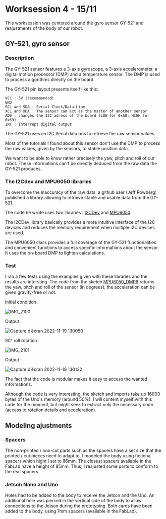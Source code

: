 # Worksession 4 - 15/11

This worksession was centered around the gyro sensor GY-521 and reajustments of the body of our robot. 

## **GY-521, gyro sensor**

### **Description**

The GY-521 sensor features a 3-axis gyroscope, a 3-axis accelerometer, a digital motion processor (DMP) and a temperature sensor. The DMP is used to process algorithms directly on the board. 

The GY-521 pin layout presents itself like this:

    VCC : 5V (recommended)
    GND
    SCL and SDA : Serial Clock/Data Line
    XCL and XDA : The sensor can act as the master of another sensor
    AD0 : changes the I2C adress of the board (LOW for 0x68; HIGH for 0x69)
    INT : interrupt digital output

The GY-521 uses an I2C Serial data bus to retrieve the raw sensor values. 

Most of the tutorials I found about this sensor don't use the DMP to process the raw values, given by the sensors, to stable position data. 

We want to be able to know rather precisely the yaw, pitch and roll of our robot. These informations can't be directly deduced from the raw data the GY-521 produces.

### **The I2Cdev and MPU6050 libraries**

To overcome the inaccuracy of the raw data, a github user (Jeff Rowberg) published a library allowing to retrieve stable and usable data from the GY-521. 

The code he wrote uses two libraries : [I2CDev](https://github.com/jrowberg/i2cdevlib/tree/master/Arduino/I2Cdev) and [MPU6050](https://github.com/jrowberg/i2cdevlib/tree/master/Arduino/MPU6050).

The I2CDev library basically provides a more intuitive interface of the I2C devices and reduces the memory requirement when multiple I2C devices are used. 

The MPU6050 class provides a full coverage of the GY-521 functionalities and convenient functions to access specific informations about the sensor. 
It uses the on-board DMP to lighten calculations.

### **Test**

I ran a few tests using the examples given with these libraries and the results are intersting. The code from the sketch [MPU6050_DMP6](https://github.com/RonanLc/Snoopytech/tree/main/code/sensor/MPU6050_DMP6) returns the yaw, pitch and roll of the sensor (in degrees); the acceleration can be given gravity-free or not. 

Initial condition :

![IMG_2100](https://user-images.githubusercontent.com/95374519/202851304-9c7775ee-f5f1-4270-90ee-5951ae7b5909.jpg)

Output : 

![Capture d’écran 2022-11-19 130050](https://user-images.githubusercontent.com/95374519/202851163-7997a3f1-e536-4d92-9c96-bd1a9986d14f.png)


90° roll rotation :

![IMG_2101](https://user-images.githubusercontent.com/95374519/202851306-81b7165a-b39e-46d8-9bbf-c7ecc2c91bdd.jpg)

Output :

![Capture d’écran 2022-11-19 130132](https://user-images.githubusercontent.com/95374519/202851395-5d904215-9968-4b21-be04-c910323e7bc4.png)

The fact that the code is modular makes it easy to access the wanted informations. 

Although the code is very interesting, the sketch and imports take up 16000 bytes of the Uno's memory (around 50%). I will content myself with this code for the moment, but might seek to extract only the necessary code (access to rotation details and acceleration).

## **Modeling ajustments**

### **Spacers**

The non-printed / non-cut parts such as the spacers have a set size that the printed / cut pieces need to adapt to. I modeled the body using fictional spacers which hight I set to 86mm. The closest spacers available in the FabLab have a height of 85mm. Thus, I reajusted some parts to conform to the real spacers. 

### **Jetson Nano and Uno**

Holes had to be added to the body to receive the Jetson and the Uno. An additional hole was pierced in the vertical side of the body to allow connections to the Jetson during the prototyping.
Both cards have been added to the body, using 7mm spacers (available in the FabLab).
